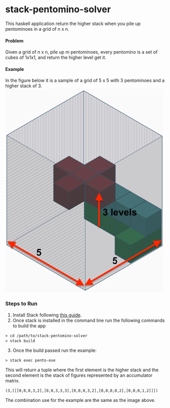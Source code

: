 # stack-pentomino-solver
This haskell application return the higher stack when you pile up pentominoes in a grid of n x n.
#### Problem
Given a grid of n x n, pile up m pentominoes, every pentomino is a set of cubes of 1x1x1, and return the higher level get it.
#### Example
In the figure below it is a sample of a grid of 5 x 5 with 3 pentominoes and a higher stack of 3.
![Stack of Pentominoes](./pento_stack_sample_5_x_5.png)

### Steps to Run

1. Install Stack following [this guide](https://docs.haskellstack.org/en/stable/README/).
2. Once stack is installed in the command line run the following commands to build the app
```
> cd /path/to/stack-pentomino-solver
> stack build
```
3. Once the build passed run the example:
```
> stack exec pento-exe
```
This will return a tuple where the first element is the higher stack and the second element is the stack of figures represented by an accumulator matrix.  
```
(3,[[[0,0,0,3,2],[0,0,3,3,3],[0,0,0,3,2],[0,0,0,0,2],[0,0,0,1,2]]])
```
The combination use for the example are the same as the image above.



